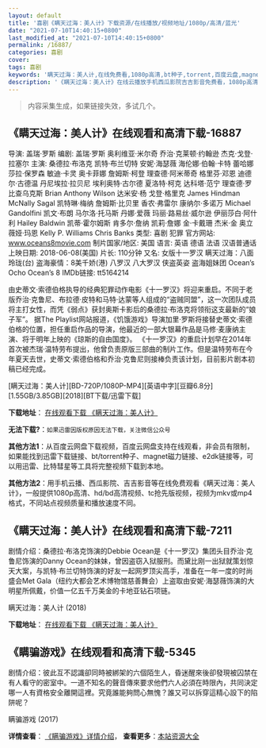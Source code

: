 ```yaml
---
layout: default
title: '喜剧《瞒天过海：美人计》下载资源/在线播放/视频地址/1080p/高清/蓝光'
date: "2021-07-10T14:40:15+0800"
last_modified_at: "2021-07-10T14:40:15+0800"
permalink: /16887/
categories: 喜剧
cover:
tags: 喜剧
keywords: '瞒天过海：美人计,在线免费看,1080p高清,bt种子,torrent,百度云盘,magnet,磁力链,迅雷下载资源'
description: '《瞒天过海：美人计》在线云播放手机西瓜影院吉吉影音免费看，1080p高清bd/hd未删减完整版和tc抢先枪版，mkv/mp4格式，附带bt/torrent种子、magnet/磁力链、百度云盘、网盘资源迅雷下载链接'
---
```


>内容采集生成，如果链接失效，多试几个。


## 《瞒天过海：美人计》在线观看和高清下载-16887

导演: 盖瑞·罗斯 编剧: 盖瑞·罗斯 奥利维亚·米尔奇 乔治·克莱顿·约翰逊 杰克·戈登·拉塞尔 主演: 桑德拉·布洛克 凯特·布兰切特 安妮·海瑟薇 海伦娜·伯翰·卡特 蕾哈娜 莎拉·保罗森 敏迪·卡灵 奥卡菲娜 詹姆斯·柯登 理查德·阿米蒂奇 格里芬·邓恩 迪德尔·古德温 丹尼埃拉·拉贝尼 埃利奥特·古尔德 夏洛特·柯克 达科塔·范宁 理查德·罗比查乌克斯 Brian Anthony Wilson 达米安·杨 戈登·格里克 James Hindman McNally Sagal 凯特琳·梅纳 詹姆斯·比贝里 香农·弗雷尔 康纳尔·多诺万 Michael Gandolfini 凯文·布朗 马尔洛·托马斯 丹娜·爱薇 玛丽·路易丝·威尔逊 伊丽莎白·阿什利 Hailey Baldwin 凯蒂·霍尔姆斯 肯多尔·詹纳 凯莉·詹娜 金·卡戴珊 杰米·金 奥立薇娅·玛恩 Kelly P. Williams Chris Banks 类型: 喜剧 犯罪 官方网站: www.oceans8movie.com 制片国家/地区: 美国 语言: 英语 德语 法语 汉语普通话 上映日期: 2018-06-08(美国) 片长: 110分钟 又名: 女版十一罗汉 瞒天过海：八面玲珑(台) 盗海豪情：8美千娇(港) 八罗汉 八大罗汉 侠盗英姿 盗海姐妹团 Ocean’s Ocho Ocean’s 8 IMDb链接: tt5164214

由史蒂文·索德伯格执导的经典犯罪动作电影《十一罗汉》将迎来重启。不同于老版乔治·克鲁尼、布拉德·皮特和马特·达蒙等人组成的“盗贼同盟”，这一次团队成员将主打女性，而凭《弱点》获封奥斯卡影后的桑德拉·布洛克将领衔这支最新的“娘子军”。 据The Playlist网站报道，《饥饿游戏》导演加里·罗斯将接替史蒂文·索德伯格的位置，担任重启作品的导演，他最近的一部大银幕作品是马修·麦康纳主演、将于明年上映的《琼斯的自由国度》。 《十一罗汉》的重启计划早在2014年首次被杰瑞·温特劳布提出，他曾负责原版三部曲的制片工作。但是温特劳布在今年夏天去世，史蒂文·索德伯格和乔治·克鲁尼则接棒负责该计划，目前影片剧本初稿已经完成。


[瞒天过海：美人计][BD-720P/1080P-MP4][英语中字][豆瓣6.8分][1.55GB/3.85GB][2018][BT下载/迅雷下载]

**下载地址**： [在线观看下载 《瞒天过海：美人计》](https://www.btdx8.com/torrent/mtghmrj_2018.html) 


**无法下载?**：`如果迅雷因版权原因无法下载，关注微信公众号 `

**其他方法1**：从百度云网盘下载视频，百度云网盘支持在线观看，非会员有限制，如果能找到迅雷下载链接、bt/torrent种子、magnet磁力链接、e2dk链接等，可以用迅雷、比特彗星等工具将完整视频下载到本地。

**其他方法2**：用手机云播、西瓜影院、吉吉影音等在线免费观看《瞒天过海：美人计》，一般提供1080p高清、hd/bd高清视频、tc抢先版视频，视频为mkv或mp4格式，不同站点视频质量和播放速度不同。


## 《瞒天过海：美人计》在线观看和高清下载-7211

剧情介绍：桑德拉·布洛克饰演的Debbie Ocean是《十一罗汉》集团头目乔治·克鲁尼饰演的Danny Ocean的妹妹，曾因盗窃入狱服刑。而黛比刚一出狱就策划惊天大案，与凯特·布兰切特饰演的好友一起网罗顶尖高手，准备在一年一度的时尚盛会Met Gala（纽约大都会艺术博物馆慈善舞会）上盗取由安妮·海瑟薇饰演的大明星所佩戴，价值一亿五千万美金的卡地亚钻石项链。


瞒天过海：美人计 (2018)

**下载地址**： [在线观看下载 《瞒天过海：美人计》](https://www.btbtdy.me/btdy/dy13374.html) 


## 《瞒骗游戏》在线观看和高清下载-5345

剧情介绍：彼此互不認識卻同時被綁架的六個陌生人，昏迷醒來後卻發現被囚禁在有人看守的密室中。一道不知名的聲音傳來要求他們六人必須在時限內，共同決定哪一人有資格安全離開這裡。究竟誰能夠問心無愧？誰又可以拆穿這精心設下的陷阱呢？


瞒骗游戏 (2017)

**详情查看**： [《瞒骗游戏》详情介绍](/movie/5345/)， **查看更多**：[本站资源大全](/movie/t/all/)

